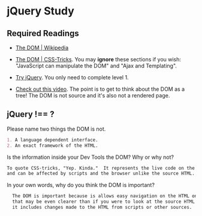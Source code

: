 # jQuery Study

## Required Readings

-   [The DOM | Wikipedia](https://en.wikipedia.org/wiki/Document_Object_Model)

-   [The DOM | CSS-Tricks](https://css-tricks.com/dom/). You may **ignore**
    these sections if you wish: "JavaScript can manipulate the DOM" and "Ajax
    and Templating".

-   [Try jQuery](http://try.jquery.com/). You only need to complete level 1.

-   [Check out this video](https://www.youtube.com/watch?v=n1cKlKM3jYI). The
point is to get to think about the DOM as a tree! The DOM is not source and
it's also not a rendered page.

## jQuery !== ?

Please name two things the DOM is not.

```md
1. A language dependent interface.
2. An exact framework of the HTML.
```

Is the information inside your Dev Tools the DOM? Why or why not?

```md
To quote CSS-tricks, "Yep. Kinda."  It represents the live code on the page
and can be affected by scripts and the browser unlike the source HTML.
```

In your own words, why do you think the DOM is important?

```md
  The DOM is important because is allows easy navigation on the HTML on a webpage
  that may be even clearer than if you were to look at the source HTML because
  it includes changes made to the HTML from scripts or other sources.
```
